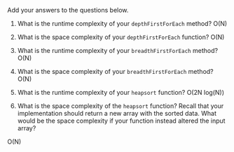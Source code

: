 Add your answers to the questions below.

1. What is the runtime complexity of your `depthFirstForEach` method?
O(N)

2. What is the space complexity of your `depthFirstForEach` function?
O(N)

3. What is the runtime complexity of your `breadthFirstForEach` method?
O(N)

4. What is the space complexity of your `breadthFirstForEach` method? 
O(N)

5. What is the runtime complexity of your `heapsort` function?
O(2N log(N))

6. What is the space complexity of the `heapsort` function? Recall that your implementation should return a new array with the sorted data. What would be the space complexity if your function instead altered the input array?

O(N)
